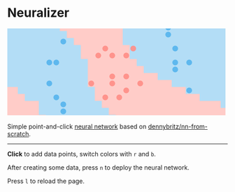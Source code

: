 # Neuralizer

![](cover.png)

Simple point-and-click [neural network](https://en.wikipedia.org/wiki/Artificial_neural_network) based on [dennybritz/nn-from-scratch](https://github.com/dennybritz/nn-from-scratch/blob/master/nn_from_scratch.py).

---
**Click** to add data points, switch colors with `r` and `b`.

After creating some data, press `n` to deploy the neural network.

Press `l` to reload the page.
